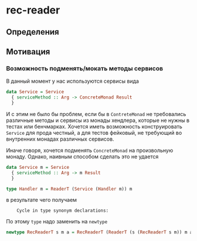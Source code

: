 # rec-reader

## Определения

## Мотивация

### Возможность подменять/мокать методы сервисов

В данный момент у нас используются сервисы вида

``` haskell
data Service = Service
  { serviceMethod :: Arg -> ConcreteMonad Result
  }
```

И с этим не было бы проблем, если бы в `ContreteMonad` не требовались
различные методы и сервисы из монады хендлера, которые не нужны в
тестах или бенчмарках. Хочется иметь возможность конструировать
`Service` для прода честный, а для тестов фейковый, не требующий во
внутренних монадах различных сервисов.

Иначе говоря, хочется подменять `ConcreteMonad` на произвольную
монаду. Однако, наивным способом сделать это не удается

``` haskell
data Service m = Service
  { serviceMethod :: Arg -> m Result
  }

type Handler m = ReaderT (Service (Handler m)) m
```

в результате чего получаем

``` text
    Cycle in type synonym declarations:
```

По этому `type` надо заменить на `newtype`

``` haskell
newtype RecReaderT s m a = RecReaderT (ReaderT (s (RecReaderT s m)) m a)
```
